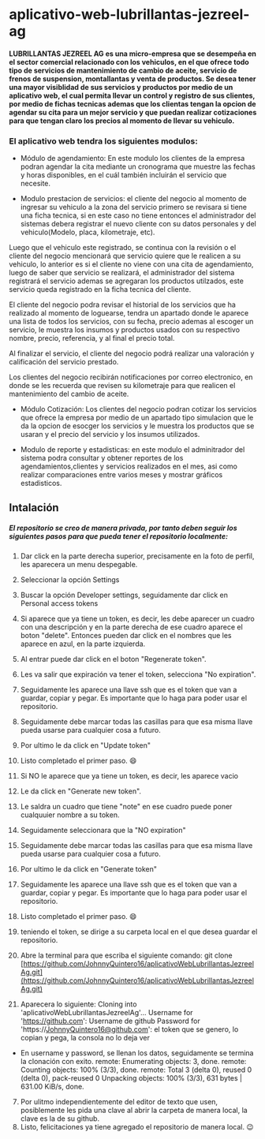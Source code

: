 # aplicativo-web-lubrillantas-jezreel-ag
#### LUBRILLANTAS JEZREEL AG es una micro-empresa que se desempeña en el sector comercial relacionado con los vehiculos, en el que ofrece todo tipo de servicios de mantenimiento de cambio de aceite, servicio de frenos de suspension, montallantas y venta de productos. Se desea tener una mayor visiblidad de sus servicios y productos por medio de un aplicativo web, el cual permita llevar un control y registro de sus clientes, por medio de fichas tecnicas ademas que los clientas tengan la opcion de agendar su cita para un mejor servicio y que puedan realizar cotizaciones para que tengan claro los precios al momento de llevar su vehiculo. 

### El aplicativo web tendra los siguientes modulos: 

* Módulo de agendamiento: En este modulo los clientes de la empresa podran agendar la cita mediante un cronograma que muestre las fechas y horas disponibles, en el cuál también incluirán el servicio que necesite.

* Modulo prestacion de servicios: el cliente del negocio al momento de ingresar su vehiculo a la zona del servicio primero se revisara si tiene una ficha tecnica, si en este caso no tiene entonces el administrador del sistemas debera registrar el nuevo cliente con su datos personales y del vehiculo(Modelo, placa, kilometraje, etc).

Luego que el vehiculo este registrado, se continua con la revisión o el cliente del negocio mencionará que servicio quiere que le realicen a su vehiculo, lo anterior es si el cliente no viene con una cita de agendamiento, luego de saber que servicio se realizará, el administrador del sistema registrará el servicio ademas se agregaran los productos utilzados, este servicio queda registrado en la ficha tecnica del cliente.

El cliente del negocio podra revisar el historial de los servicios que ha realizado al momento de loguearse, tendra un apartado donde le aparece una lista de todos los servicios, con su fecha, precio ademas al escoger un servicio, le muestra los insumos y productos usados con su respectivo nombre, precio, referencia, y al final el precio total.

Al finalizar el servicio, el cliente del negocio podrá realizar una valoración y calificación del servicio prestado.

Los clientes del negocio recibirán notificaciones por correo electronico, en donde se les recuerda que revisen su kilometraje para que realicen el mantenimiento del cambio de aceite.

* Módulo Cotización: Los clientes del negocio podran cotizar los servicios que ofrece la empresa por medio de un apartado tipo simulacion que le da la opcion de esocger los servicios y le muestra los productos que se usaran y el precio del servicio y los insumos utilizados.

* Modulo de reporte y estadisticas: en este modulo el adminitrador del sistema podra consultar y obtener reportes de los agendamientos,clientes y servicios realizados en el mes, asi como realizar comparaciones entre varios meses y  mostrar gráficos estadisticos.

## Intalación

##### El repositorio se creo de manera  privada, por tanto deben seguir los siguientes pasos para que pueda tener el repositorio localmente:

1. Dar click en la parte derecha superior, precisamente en la foto de perfil, les aparecera un menu despegable.
2. Seleccionar la opción Settings
3. Buscar la opción Developer settings, seguidamente dar click en Personal access tokens

 1. Si aparece que ya tiene un token, es decir, les debe aparecer un cuadro con una descripción y en la parte derecha de ese cuadro aparece el boton "delete". Entonces pueden dar click en el nombres que les aparece en azul, en la parte izquierda.
  1. Al entrar puede dar click en el boton "Regenerate token".
  2. Les va salir que expiración va tener el token, selecciona "No expiration".
  3. Seguidamente les aparece una llave ssh que es el token que van a guardar, copiar y pegar. Es importante que lo haga para poder usar el repositorio.
  4. Seguidamente debe marcar todas las casillas para que esa misma llave pueda usarse para cualquier cosa a futuro.
  5. Por ultimo le da click en "Update token"
  6. Listo completado el primer paso. :smile:

 2. Si NO le aparece que ya tiene un token, es decir, les aparece vacio
  1. Le da click en "Generate new token".
  2. Le saldra un cuadro que tiene "note" en ese cuadro puede poner cualquuier nombre a su token.
  3. Seguidamente seleccionara que la "NO expiration"
  4. Seguidamente debe marcar todas las casillas para que esa misma llave pueda usarse para cualquier cosa a futuro.
  5. Por ultimo le da click en "Generate token"
  6. Seguidamente les aparece una llave ssh que es el token que van a guardar, copiar y pegar. Es importante que lo haga para poder usar el repositorio.
  7. Listo completado el primer paso. :smile:

4. teniendo el token, se dirige a su carpeta local en el que desea guardar el repositorio.
5. Abre la terminal para que escriba el siguiente comando: git clone [https://github.com/JohnnyQuintero16/aplicativoWebLubrillantasJezreelAg.git](https://github.com/JohnnyQuintero16/aplicativoWebLubrillantasJezreelAg.git)
6. Aparecera lo siguiente: 
Cloning into 'aplicativoWebLubrillantasJezreelAg'...
Username for 'https://github.com': Username de github
Password for 'https://JohnnyQuintero16@github.com': el token que se genero, lo copian y pega, la consola no lo deja ver
* En username y password, se llenan los datos, seguidamente se termina la clonación con exito.
remote: Enumerating objects: 3, done.
remote: Counting objects: 100% (3/3), done.
remote: Total 3 (delta 0), reused 0 (delta 0), pack-reused 0
Unpacking objects: 100% (3/3), 631 bytes | 631.00 KiB/s, done.
7. Por ulitmo independientemente del editor de texto que usen, posiblemente les pida una clave al abrir la carpeta de manera local, la clave es la de su github.
8. Listo, felicitaciones ya tiene agregado el repositorio de manera local. :wink: